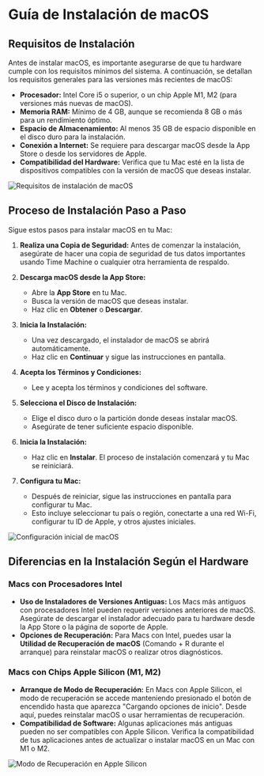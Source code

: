 # Guía de Instalación de macOS

## Requisitos de Instalación

Antes de instalar macOS, es importante asegurarse de que tu hardware cumple con los requisitos mínimos del sistema. A continuación, se detallan los requisitos generales para las versiones más recientes de macOS:

- **Procesador:** Intel Core i5 o superior, o un chip Apple M1, M2 (para versiones más nuevas de macOS).
- **Memoria RAM:** Mínimo de 4 GB, aunque se recomienda 8 GB o más para un rendimiento óptimo.
- **Espacio de Almacenamiento:** Al menos 35 GB de espacio disponible en el disco duro para la instalación.
- **Conexión a Internet:** Se requiere para descargar macOS desde la App Store o desde los servidores de Apple.
- **Compatibilidad del Hardware:** Verifica que tu Mac esté en la lista de dispositivos compatibles con la versión de macOS que deseas instalar.

![Requisitos de instalación de macOS](https://pcseguro.es/wp-content/uploads/articles/askit/how-to-reinstall-macos_es.jpg)

## Proceso de Instalación Paso a Paso

Sigue estos pasos para instalar macOS en tu Mac:

1. **Realiza una Copia de Seguridad:** Antes de comenzar la instalación, asegúrate de hacer una copia de seguridad de tus datos importantes usando Time Machine o cualquier otra herramienta de respaldo.

2. **Descarga macOS desde la App Store:**
   - Abre la **App Store** en tu Mac.
   - Busca la versión de macOS que deseas instalar.
   - Haz clic en **Obtener** o **Descargar**.

3. **Inicia la Instalación:**
   - Una vez descargado, el instalador de macOS se abrirá automáticamente.
   - Haz clic en **Continuar** y sigue las instrucciones en pantalla.


4. **Acepta los Términos y Condiciones:**
   - Lee y acepta los términos y condiciones del software.

5. **Selecciona el Disco de Instalación:**
   - Elige el disco duro o la partición donde deseas instalar macOS.
   - Asegúrate de tener suficiente espacio disponible.

6. **Inicia la Instalación:**
   - Haz clic en **Instalar**. El proceso de instalación comenzará y tu Mac se reiniciará.

7. **Configura tu Mac:**
   - Después de reiniciar, sigue las instrucciones en pantalla para configurar tu Mac.
   - Esto incluye seleccionar tu país o región, conectarte a una red Wi-Fi, configurar tu ID de Apple, y otros ajustes iniciales.

![Configuración inicial de macOS](https://aprendelibvrefiles.blob.core.windows.net/aprendelibvre-container/course/image/93/mac_l02_p01a_img_xl.png)

## Diferencias en la Instalación Según el Hardware

### Macs con Procesadores Intel

- **Uso de Instaladores de Versiones Antiguas:** Los Macs más antiguos con procesadores Intel pueden requerir versiones anteriores de macOS. Asegúrate de descargar el instalador adecuado para tu hardware desde la App Store o la página de soporte de Apple.
- **Opciones de Recuperación:** Para Macs con Intel, puedes usar la **Utilidad de Recuperación de macOS** (Comando + R durante el arranque) para reinstalar macOS o realizar otros diagnósticos.

### Macs con Chips Apple Silicon (M1, M2)

- **Arranque de Modo de Recuperación:** En Macs con Apple Silicon, el modo de recuperación se accede manteniendo presionado el botón de encendido hasta que aparezca "Cargando opciones de inicio". Desde aquí, puedes reinstalar macOS o usar herramientas de recuperación.
- **Compatibilidad de Software:** Algunas aplicaciones más antiguas pueden no ser compatibles con Apple Silicon. Verifica la compatibilidad de tus aplicaciones antes de actualizar o instalar macOS en un Mac con M1 o M2.

![Modo de Recuperación en Apple Silicon](https://i.blogs.es/5059af/reinstall-big-sur-m1/450_1000.webp)